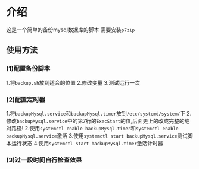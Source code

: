 # 介绍

这是一个简单的备份mysql数据库的脚本
需要安装`p7zip`

## 使用方法

### (1)配置备份脚本

1.将`backup.sh`放到适合的位置
2.修改变量
3.测试运行一次

### (2)配置定时器

1.将`backupMysql.service`和`backupMysql.timer`放到`/etc/systemd/system/`下
2.修改`backupMysql.service`中的第7行的`ExecStart`的值,后面更上的改成完整的绝对路径!
2.使用`systemctl enable backupMysql.timer`和`systemctl enable backupMysql.service`激活
3.使用`systemctl start backupMysql.service`测试脚本运行状态
4.使用`systemctl start backupMysql.timer`激活计时器

### (3)过一段时间自行检查效果

